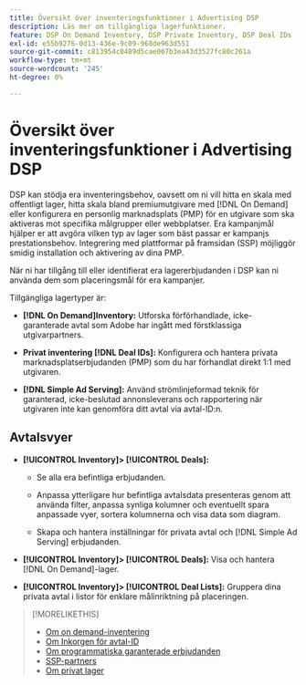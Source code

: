 ```yaml
---
title: Översikt över inventeringsfunktioner i Advertising DSP
description: Läs mer om tillgängliga lagerfunktioner.
feature: DSP On Demand Inventory, DSP Private Inventory, DSP Deal IDs
exl-id: e55b9276-0d13-436e-9c09-968de963d551
source-git-commit: c813954c0489d5cae067b3ea43d3527fc80c261a
workflow-type: tm+mt
source-wordcount: '245'
ht-degree: 0%

---
```


# Översikt över inventeringsfunktioner i Advertising DSP

DSP kan stödja era inventeringsbehov, oavsett om ni vill hitta en skala med offentligt lager, hitta skala bland premiumutgivare med [!DNL On Demand] eller konfigurera en personlig marknadsplats (PMP) för en utgivare som ska aktiveras mot specifika målgrupper eller webbplatser. Era kampanjmål hjälper er att avgöra vilken typ av lager som bäst passar er kampanjs prestationsbehov. Integrering med plattformar på framsidan (SSP) möjliggör smidig installation och aktivering av dina PMP.

När ni har tillgång till eller identifierat era lagererbjudanden i DSP kan ni använda dem som placeringsmål för era kampanjer.

Tillgängliga lagertyper är:

* **[!DNL On Demand]Inventory:** Utforska förförhandlade, icke-garanterade avtal som Adobe har ingått med förstklassiga utgivarpartners.

* **Privat inventering [!DNL Deal IDs]:** Konfigurera och hantera privata marknadsplatserbjudanden (PMP) som du har förhandlat direkt 1:1 med utgivaren.

* **[!DNL Simple Ad Serving]:** Använd strömlinjeformad teknik för garanterad, icke-beslutad annonsleverans och rapportering när utgivaren inte kan genomföra ditt avtal via avtal-ID:n.

## Avtalsvyer

* **[!UICONTROL Inventory]> [!UICONTROL Deals]:**

   * Se alla era befintliga erbjudanden.

   * Anpassa ytterligare hur befintliga avtalsdata presenteras genom att använda filter, anpassa synliga kolumner och eventuellt spara anpassade vyer, sortera kolumnerna och visa data som diagram.

   * Skapa och hantera inställningar för privata avtal och [!DNL Simple Ad Serving] erbjudanden.

* **[!UICONTROL Inventory]> [!UICONTROL Deals]:** Visa och hantera [!DNL On Demand]-lager.

* **[!UICONTROL Inventory]> [!UICONTROL Deal Lists]:** Gruppera dina privata avtal i listor för enklare målinriktning på placeringen.

>[!MORELIKETHIS]
>
>* [Om on demand-inventering](on-demand-inventory-about.md)
>* [Om Inkorgen för avtal-ID](deal-id-inbox-about.md)
>* [Om programmatiska garanterade erbjudanden](programmatic-guaranteed-about.md)
>* [SSP-partners](ssp-partners.md)
>* [Om privat lager](private-inventory-about.md)

